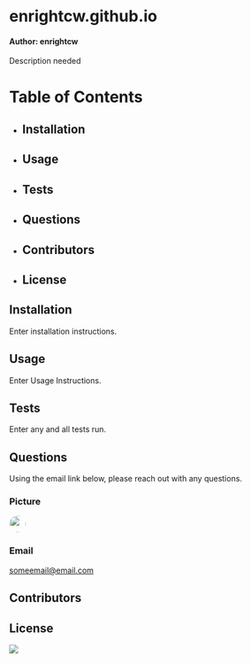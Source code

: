 
# enrightcw.github.io
#### Author: enrightcw

Description needed

# Table of Contents
* ## Installation
* ## Usage
* ## Tests
* ## Questions
* ## Contributors
* ## License

## Installation

Enter installation instructions.

## Usage

Enter Usage Instructions.

## Tests

Enter any and all tests run.

## Questions

Using the email link below, please reach out with any questions.

### Picture
<img src="https://avatars2.githubusercontent.com/u/58670012?v=4" width="30" style="border-radius: 15px">

### Email 
someemail@email.com

## Contributors

 

## License

<img src="https://img.shields.io/github/license/enrightcw/enrightcw.github.io">
